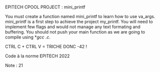 EPITECH CPOOL PROJECT : mini_printf

You must create a function named mini_printf to learn how to use va_args.
mini_printf is a first step to achieve the project my_printf. You will need to implement few flags and would
not manage any text formating and buffering.
You should not push your main function as we are going to compile using **gcc *.c**.

CTRL C + CTRL V = TRICHE DONC -42 !

Code à la norme EPITECH 2022

Note : 21